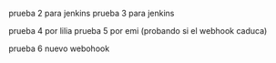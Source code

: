  
prueba 2 para jenkins 
prueba 3 para jenkins 

prueba 4 por lilia
prueba 5 por emi (probando si el webhook caduca)

prueba 6 nuevo webohook
